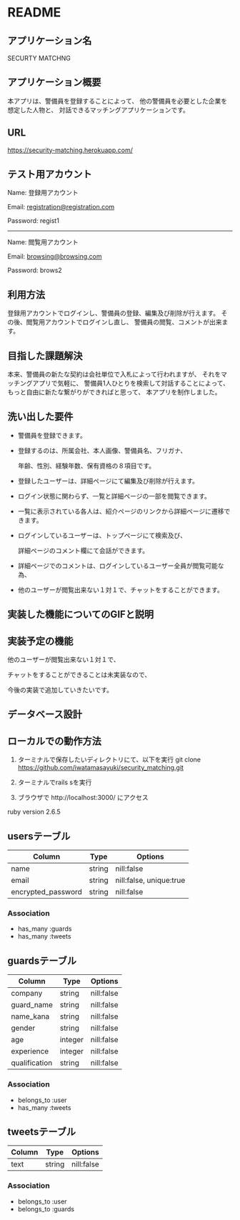 # README

## アプリケーション名

SECURTY MATCHNG

## アプリケーション概要

本アプリは、警備員を登録することによって、
他の警備員を必要とした企業を想定した人物と、
対話できるマッチングアプリケーションです。

## URL

https://security-matching.herokuapp.com/

## テスト用アカウント

Name: 登録用アカウント

Email: registration@registration.com

Password: regist1

***

Name: 閲覧用アカウント

Email: browsing@browsing.com

Password: brows2

## 利用方法

登録用アカウントでログインし、警備員の登録、編集及び削除が行えます。
その後、閲覧用アカウントでログインし直し、
警備員の閲覧、コメントが出来ます。

## 目指した課題解決

本来、警備員の新たな契約は会社単位で入札によって行われますが、
それをマッチングアプリで気軽に、
警備員1人ひとりを検索して対話することによって、
もっと自由に新たな繋がりができればと思って、
本アプリを制作しました。

## 洗い出した要件

- 警備員を登録できます。

- 登録するのは、所属会社、本人画像、警備員名、フリガナ、

  年齢、性別、経験年数、保有資格の８項目です。

- 登録したユーザーは、詳細ページにて編集及び削除が行えます。

- ログイン状態に関わらず、一覧と詳細ページの一部を閲覧できます。

- 一覧に表示されている各人は、紹介ページのリンクから詳細ページに遷移できます。

- ログインしているユーザーは、トップページにて検索及び、

  詳細ページのコメント欄にて会話ができます。

- 詳細ページでのコメントは、ログインしているユーザー全員が閲覧可能な為、

- 他のユーザーが閲覧出来ない１対１で、チャットをすることができます。

## 実装した機能についてのGIFと説明

## 実装予定の機能

他のユーザーが閲覧出来ない１対１で、

チャットをすることができることは未実装なので、

今後の実装で追加していきたいです。

## データベース設計

## ローカルでの動作方法

1. ターミナルで保存したいディレクトリにて、以下を実行
git clone https://github.com/iwatamasayuki/security_matching.git

2. ターミナルでrails sを実行

3. ブラウザで
http://localhost:3000/
にアクセス

ruby version  2.6.5

## usersテーブル

| Column             | Type       | Options                  |
| ------------------ | ---------- | ------------------------ |
| name               | string     | nill:false               |
| email              | string     | nill:false,  unique:true | 
| encrypted_password | string     | nill:false               |

### Association
- has_many :guards
- has_many :tweets

## guardsテーブル

| Column             | Type       | Options                  |
| ------------------ | ---------- | ------------------------ |
| company            | string     | nill:false               |
| guard_name         | string     | nill:false               |
| name_kana          | string     | nill:false               |
| gender             | string     | nill:false               |
| age                | integer    | nill:false               |
| experience         | integer    | nill:false               |
| qualification      | string     | nill:false               |


### Association
- belongs_to :user
- has_many :tweets

## tweetsテーブル

| Column             | Type       | Options                  |
| ------------------ | ---------- | ------------------------ |
| text               | string     | nill:false               |

### Association
- belongs_to :user
- belongs_to :guards